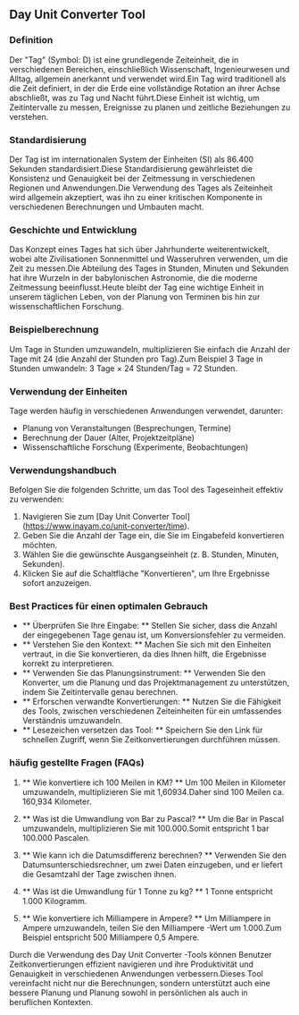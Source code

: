 ## Day Unit Converter Tool

### Definition
Der "Tag" (Symbol: D) ist eine grundlegende Zeiteinheit, die in verschiedenen Bereichen, einschließlich Wissenschaft, Ingenieurwesen und Alltag, allgemein anerkannt und verwendet wird.Ein Tag wird traditionell als die Zeit definiert, in der die Erde eine vollständige Rotation an ihrer Achse abschließt, was zu Tag und Nacht führt.Diese Einheit ist wichtig, um Zeitintervalle zu messen, Ereignisse zu planen und zeitliche Beziehungen zu verstehen.

### Standardisierung
Der Tag ist im internationalen System der Einheiten (SI) als 86.400 Sekunden standardisiert.Diese Standardisierung gewährleistet die Konsistenz und Genauigkeit bei der Zeitmessung in verschiedenen Regionen und Anwendungen.Die Verwendung des Tages als Zeiteinheit wird allgemein akzeptiert, was ihn zu einer kritischen Komponente in verschiedenen Berechnungen und Umbauten macht.

### Geschichte und Entwicklung
Das Konzept eines Tages hat sich über Jahrhunderte weiterentwickelt, wobei alte Zivilisationen Sonnenmittel und Wasseruhren verwenden, um die Zeit zu messen.Die Abteilung des Tages in Stunden, Minuten und Sekunden hat ihre Wurzeln in der babylonischen Astronomie, die die moderne Zeitmessung beeinflusst.Heute bleibt der Tag eine wichtige Einheit in unserem täglichen Leben, von der Planung von Terminen bis hin zur wissenschaftlichen Forschung.

### Beispielberechnung
Um Tage in Stunden umzuwandeln, multiplizieren Sie einfach die Anzahl der Tage mit 24 (die Anzahl der Stunden pro Tag).Zum Beispiel 3 Tage in Stunden umwandeln:
3 Tage × 24 Stunden/Tag = 72 Stunden.

### Verwendung der Einheiten
Tage werden häufig in verschiedenen Anwendungen verwendet, darunter:
- Planung von Veranstaltungen (Besprechungen, Termine)
- Berechnung der Dauer (Alter, Projektzeitpläne)
- Wissenschaftliche Forschung (Experimente, Beobachtungen)

### Verwendungshandbuch
Befolgen Sie die folgenden Schritte, um das Tool des Tageseinheit effektiv zu verwenden:
1. Navigieren Sie zum [Day Unit Converter Tool] (https://www.inayam.co/unit-converter/time).
2. Geben Sie die Anzahl der Tage ein, die Sie im Eingabefeld konvertieren möchten.
3. Wählen Sie die gewünschte Ausgangseinheit (z. B. Stunden, Minuten, Sekunden).
4. Klicken Sie auf die Schaltfläche "Konvertieren", um Ihre Ergebnisse sofort anzuzeigen.

### Best Practices für einen optimalen Gebrauch
- ** Überprüfen Sie Ihre Eingabe: ** Stellen Sie sicher, dass die Anzahl der eingegebenen Tage genau ist, um Konversionsfehler zu vermeiden.
- ** Verstehen Sie den Kontext: ** Machen Sie sich mit den Einheiten vertraut, in die Sie konvertieren, da dies Ihnen hilft, die Ergebnisse korrekt zu interpretieren.
- ** Verwenden Sie das Planungsinstrument: ** Verwenden Sie den Konverter, um die Planung und das Projektmanagement zu unterstützen, indem Sie Zeitintervalle genau berechnen.
- ** Erforschen verwandte Konvertierungen: ** Nutzen Sie die Fähigkeit des Tools, zwischen verschiedenen Zeiteinheiten für ein umfassendes Verständnis umzuwandeln.
- ** Lesezeichen versetzen das Tool: ** Speichern Sie den Link für schnellen Zugriff, wenn Sie Zeitkonvertierungen durchführen müssen.

### häufig gestellte Fragen (FAQs)

1. ** Wie konvertiere ich 100 Meilen in KM? **
Um 100 Meilen in Kilometer umzuwandeln, multiplizieren Sie mit 1,60934.Daher sind 100 Meilen ca. 160,934 Kilometer.

2. ** Was ist die Umwandlung von Bar zu Pascal? **
Um die Bar in Pascal umzuwandeln, multiplizieren Sie mit 100.000.Somit entspricht 1 bar 100.000 Pascalen.

3. ** Wie kann ich die Datumsdifferenz berechnen? **
Verwenden Sie den Datumsunterschiedsrechner, um zwei Daten einzugeben, und er liefert die Gesamtzahl der Tage zwischen ihnen.

4. ** Was ist die Umwandlung für 1 Tonne zu kg? **
1 Tonne entspricht 1.000 Kilogramm.

5. ** Wie konvertiere ich Milliampere in Ampere? **
Um Milliampere in Ampere umzuwandeln, teilen Sie den Milliampere -Wert um 1.000.Zum Beispiel entspricht 500 Milliampere 0,5 Ampere.

Durch die Verwendung des Day Unit Converter -Tools können Benutzer Zeitkonvertierungen effizient navigieren und ihre Produktivität und Genauigkeit in verschiedenen Anwendungen verbessern.Dieses Tool vereinfacht nicht nur die Berechnungen, sondern unterstützt auch eine bessere Planung und Planung sowohl in persönlichen als auch in beruflichen Kontexten.